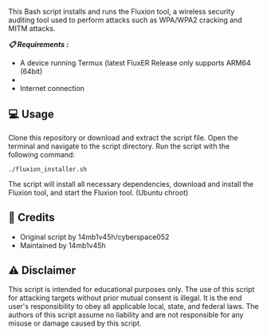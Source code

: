This Bash script installs and runs the Fluxion tool, a wireless security auditing tool used to perform attacks such as WPA/WPA2 cracking and MITM attacks.

___📋 Requirements :___

- A device running Termux (latest FluxER Release only supports ARM64 (64bit)
- 
- Internet connection

## 💻 Usage

Clone this repository or download and extract the script file.
Open the terminal and navigate to the script directory.
Run the script with the following command:

    ./fluxion_installer.sh

The script will install all necessary dependencies, download and install the Fluxion tool, and start the Fluxion tool. (Ubuntu chroot)

## 👥 Credits

- Original script by 14mb1v45h/cyberspace052
- Maintained by 14mb1v45h

## ⚠️ Disclaimer

This script is intended for educational purposes only. 
The use of this script for attacking targets without prior mutual consent is illegal. 
It is the end user's responsibility to obey all applicable local, state, and federal laws. The authors of this script assume no liability and are not responsible for any misuse or damage caused by this script.
